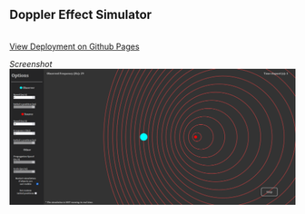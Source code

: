 ## Doppler Effect Simulator
\
[View Deployment on Github Pages](https://giann1s.github.io/doppler-effect-sim/)


*Screenshot*
![alt Doppler Effect Simulator Screenshot](https://raw.githubusercontent.com/Giann1s/doppler-effect-sim/main/screenshots/image.png)